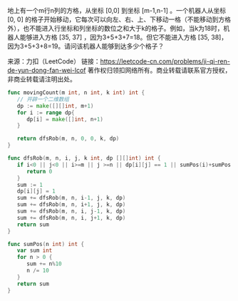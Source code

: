 地上有一个m行n列的方格，从坐标 [0,0] 到坐标 [m-1,n-1] 。一个机器人从坐标 [0, 0] 的格子开始移动，它每次可以向左、右、上、下移动一格（不能移动到方格外），也不能进入行坐标和列坐标的数位之和大于k的格子。例如，当k为18时，机器人能够进入方格 [35, 37] ，因为3+5+3+7=18。但它不能进入方格 [35, 38]，因为3+5+3+8=19。请问该机器人能够到达多少个格子？

来源：力扣（LeetCode）
链接：https://leetcode-cn.com/problems/ji-qi-ren-de-yun-dong-fan-wei-lcof
著作权归领扣网络所有。商业转载请联系官方授权，非商业转载请注明出处。



```go
func movingCount(m int, n int, k int) int {
   // 开辟一个二维数组
   dp := make([][]int, m+1)
   for i := range dp{
      dp[i] = make([]int, n+1)
   }

   return dfsRob(m, n, 0, 0, k, dp)
}

func dfsRob(m, n, i, j, k int, dp [][]int) int {
   if i<0 || j<0 || i>=m || j >=n || dp[i][j] == 1 || sumPos(i)+sumPos(j)>k {
      return 0
   }
   sum := 1
   dp[i][j] = 1
   sum += dfsRob(m, n, i-1, j, k, dp)
   sum += dfsRob(m, n, i+1, j, k, dp)
   sum += dfsRob(m, n, i, j-1, k, dp)
   sum += dfsRob(m, n, i, j+1, k, dp)
   return sum
}

func sumPos(n int) int {
   var sum int
   for n > 0 {
      sum += n%10
      n /= 10
   }
   return sum
}
```


